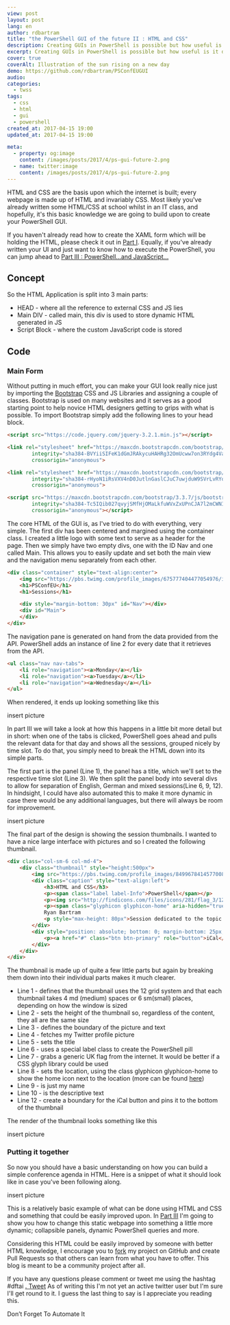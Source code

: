 ```yaml
---
view: post
layout: post
lang: en
author: rdbartram
title: "the PowerShell GUI of the future II : HTML and CSS"
description: Creating GUIs in PowerShell is possible but how useful is it day to day
excerpt: Creating GUIs in PowerShell is possible but how useful is it day to day
cover: true
coverAlt: Illustration of the sun rising on a new day
demo: https://github.com/rdbartram/PSConfEUGUI
audio:
categories:
  - twss
tags:
  - css
  - html
  - gui
  - powershell
created_at: 2017-04-15 19:00
updated_at: 2017-04-15 19:00

meta:
  - property: og:image
    content: /images/posts/2017/4/ps-gui-future-2.png
  - name: twitter:image
    content: /images/posts/2017/4/ps-gui-future-2.png
---
```


HTML and CSS are the basis upon which the internet is built; every webpage is made up of HTML and invariably CSS. Most likely you've already written some HTML/CSS at school whilst in an IT class, and hopefully, it's this basic knowledge we are going to build upon to create your PowerShell GUI.

If you haven't already read how to create the XAML form which will be holding the HTML, please check it out in [Part I](ps-gui-future-1). Equally, if you've already written your UI and just want to know how to execute the PowerShell, you can jump ahead to [Part III : PowerShell...and JavaScript...](ps-gui-future-3/)

## Concept

So the HTML Application is split into 3 main parts:

*   HEAD - where all the reference to external CSS and JS lies
*   Main DIV - called main, this div is used to store dynamic HTML generated in JS
*   Script Block - where the custom JavaScript code is stored

## Code

### Main Form

Without putting in much effort, you can make your GUI look really nice just by importing the [Bootstrap](http://getbootstrap.com/) CSS and JS Libraries and assigning a couple of classes. Bootstrap is used on many websites and it serves as a good starting point to help novice HTML designers getting to grips with what is possible. To import Bootstrap simply add the following lines to your head block.

```html
<script src="https://code.jquery.com/jquery-3.2.1.min.js"></script>

<link rel="stylesheet" href="https://maxcdn.bootstrapcdn.com/bootstrap/3.3.7/css/bootstrap.min.css"
        integrity="sha384-BVYiiSIFeK1dGmJRAkycuHAHRg32OmUcww7on3RYdg4Va+PmSTsz/K68vbdEjh4u"
        crossorigin="anonymous">

<link rel="stylesheet" href="https://maxcdn.bootstrapcdn.com/bootstrap/3.3.7/css/bootstrap-theme.min.css"
        integrity="sha384-rHyoN1iRsVXV4nD0JutlnGaslCJuC7uwjduW9SVrLvRYooPp2bWYgmgJQIXwl/Sp"
        crossorigin="anonymous">

<script src="https://maxcdn.bootstrapcdn.com/bootstrap/3.3.7/js/bootstrap.min.js"
        integrity="sha384-Tc5IQib027qvyjSMfHjOMaLkfuWVxZxUPnCJA7l2mCWNIpG9mGCD8wGNIcPD7Txa"
        crossorigin="anonymous"></script>
```

The core HTML of the GUI is, as I've tried to do with everything, very simple. The first div has been centered and margined using the container class. I created a little logo with some text to serve as a header for the page. Then we simply have two empty divs, one with the ID Nav and one called Main. This allows you to easily update and set both the main view and the navigation menu separately from each other.

```html
<div class="container" style="text-align:center">
    <img src="https://pbs.twimg.com/profile_images/675777404477054976/iNf3tqcS.jpg" style="height: 150px">
    <h1>PSConfEU</h1>
    <h1>Sessions</h1>

    <div style="margin-bottom: 30px" id="Nav"></div>
    <div id="Main">
    </div>
</div>
```

The navigation pane is generated on hand from the data provided from the API. PowerShell adds an instance of line 2 for every date that it retrieves from the API.

```html
<ul class="nav nav-tabs">
    <li role="navigation"><a>Monday</a></li>
    <li role="navigation"><a>Tuesday</a></li>
    <li role="navigation"><a>Wednesday</a></li>
</ul>
```

When rendered, it ends up looking something like this

insert picture

In part III we will take a look at how this happens in a little bit more detail but in short: when one of the tabs is clicked, PowerShell goes ahead and pulls the relevant data for that day and shows all the sessions, grouped nicely by time slot. To do that, you simply need to break the HTML down into its simple parts.

The first part is the panel (Line 1), the panel has a title, which we'll set to the respective time slot (Line 3). We then split the panel body into several divs to allow for separation of English, German and mixed sessions(Line 6, 9, 12). In hindsight, I could have also automated this to make it more dynamic in case there would be any additional languages, but there will always be room for improvement.

insert picture

The final part of the design is showing the session thumbnails. I wanted to have a nice large interface with pictures and so I created the following thumbnail.

```html
<div class="col-sm-6 col-md-4">
    <div class="thumbnail" style="height:500px">
        <img src="https://pbs.twimg.com/profile_images/849967841457700864/zAkxxpxI.jpg" style="height: 150px">
        <div class="caption" style="text-align:left">
            <h3>HTML and CSS</h3>
            <p><span class="label label-Info">PowerShell</span></p>
            <p><img src="http://findicons.com/files/icons/281/flag_3/128/united_kingdom_flag.png" style="height: 15px"></p>
            <p><span class="glyphicon glyphicon-home" aria-hidden="true"></span>  DFTAI Room</p>
            Ryan Bartram
            <p style="max-height: 80px">Session dedicated to the topic of HTML and CSS with regard to PowerShell GUIs.</p>
        </div>
        <div style="position: absolute; bottom: 0; margin-bottom: 25px; margin-left: 10px">
            <p><a href="#" class="btn btn-primary" role="button">iCal</a></p>
        </div>
    </div>
</div>
```

The thumbnail is made up of quite a few little parts but again by breaking them down into their individual parts makes it much clearer.

*   Line 1 - defines that the thumbnail uses the 12 grid system and that each thumbnail takes 4 md (medium) spaces or 6 sm(small) places, depending on how the window is sized
*   Line 2 - sets the height of the thumbnail so, regardless of the content, they all are the same size
*   Line 3 - defines the boundary of the picture and text
*   Line 4 - fetches my Twitter profile picture
*   Line 5 - sets the title
*   Line 6 - uses a special label class to create the PowerShell pill
*   Line 7 - grabs a generic UK flag from the internet. It would be better if a CSS glyph library could be used
*   Line 8 - sets the location, using the class glyphicon glyphicon-home to show the home icon next to the location (more can be found [here](http://getbootstrap.com/components/#glyphicons))
*   Line 9 - is just my name
*   Line 10 - is the descriptive text
*   Line 12 - create a boundary for the iCal button and pins it to the bottom of the thumbnail

The render of the thumbnail looks something like this

insert picture

### Putting it together

So now you should have a basic understanding on how you can build a simple conference agenda in HTML. Here is a snippet of what it should look like in case you've been following along.

insert picture

This is a relatively basic example of what can be done using HTML and CSS and something that could be easily improved upon. In [Part III](ps-gui-future-3/) I'm going to show you how to change this static webpage into something a little more dynamic; collapsible panels, dynamic PowerShell queries and more.

Considering this HTML could be easily improved by someone with better HTML knowledge, I encourage you to [fork](https://github.com/rdbartram/PSConfEUGUI/fork) my project on GitHub and create Pull Requests so that others can learn from what you have to offer. This blog is meant to be a community project after all.

If you have any questions please comment or tweet me using the hashtag #dftai [. Tweet](https://twitter.com/intent/tweet?text=#DFTAI) As of writing this I'm not yet an active twitter user but I'm sure I'll get round to it. I guess the last thing to say is I appreciate you reading this.

Don’t Forget To Automate It
